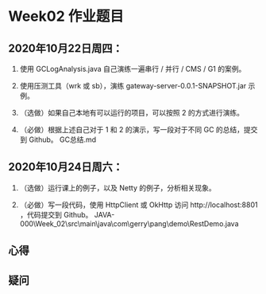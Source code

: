 # Week02 作业题目

## 2020年10月22日周四：

1. 使用 GCLogAnalysis.java 自己演练一遍串行 / 并行 / CMS / G1 的案例。

2. 使用压测工具（wrk 或 sb），演练 gateway-server-0.0.1-SNAPSHOT.jar 示例。

3. （选做）如果自己本地有可以运行的项目，可以按照 2 的方式进行演练。

4. （必做）根据上述自己对于 1 和 2 的演示，写一段对于不同 GC 的总结，提交到 Github。
GC总结.md

## 2020年10月24日周六：

1. （选做）运行课上的例子，以及 Netty 的例子，分析相关现象。

2. （必做）写一段代码，使用 HttpClient 或 OkHttp 访问 http://localhost:8801 ，代码提交到 Github。
JAVA-000\Week_02\src\main\java\com\gerry\pang\demo\RestDemo.java

## 心得

## 疑问